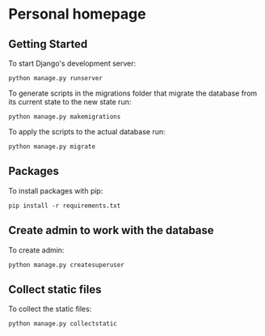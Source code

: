 # Personal homepage

## Getting Started

To start Django's development server:

```
python manage.py runserver
```

To generate scripts in the migrations folder that migrate the database from its current state to the new state run:

```
python manage.py makemigrations
```

To apply the scripts to the actual database run:

```
python manage.py migrate
```

## Packages

To install packages with pip:

```
pip install -r requirements.txt
```

## Create admin to work with the database

To create admin:

```
python manage.py createsuperuser
```

## Collect static files

To collect the static files:

```
python manage.py collectstatic
```
